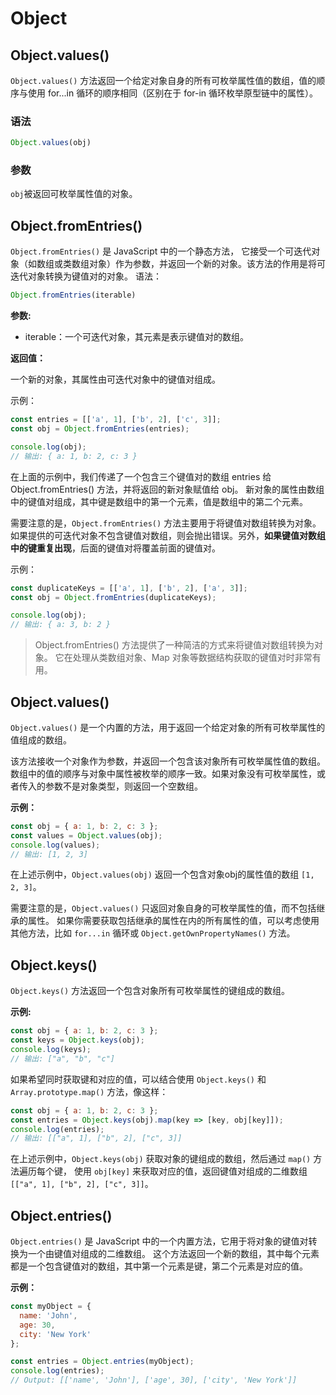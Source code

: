 # Object
## Object.values()
`Object.values()` 方法返回一个给定对象自身的所有可枚举属性值的数组，值的顺序与使用 for...in 循环的顺序相同（区别在于 for-in 循环枚举原型链中的属性）。

### 语法
```ts
Object.values(obj)
```
### 参数
`obj`被返回可枚举属性值的对象。

## Object.fromEntries()
`Object.fromEntries()` 是 JavaScript 中的一个静态方法，
它接受一个可迭代对象（如数组或类数组对象）作为参数，并返回一个新的对象。该方法的作用是将可迭代对象转换为键值对的对象。
语法：
```js
Object.fromEntries(iterable)
```
**参数:**

- iterable：一个可迭代对象，其元素是表示键值对的数组。

**返回值：**

一个新的对象，其属性由可迭代对象中的键值对组成。

示例：
```js
const entries = [['a', 1], ['b', 2], ['c', 3]];
const obj = Object.fromEntries(entries);

console.log(obj);
// 输出: { a: 1, b: 2, c: 3 }

```
在上面的示例中，我们传递了一个包含三个键值对的数组 entries 给 Object.fromEntries() 方法，并将返回的新对象赋值给 obj。
新对象的属性由数组中的键值对组成，其中键是数组中的第一个元素，值是数组中的第二个元素。

需要注意的是，`Object.fromEntries()` 方法主要用于将键值对数组转换为对象。
如果提供的可迭代对象不包含键值对数组，则会抛出错误。另外，**如果键值对数组中的键重复出现**，后面的键值对将覆盖前面的键值对。

示例：
```js
const duplicateKeys = [['a', 1], ['b', 2], ['a', 3]];
const obj = Object.fromEntries(duplicateKeys);

console.log(obj);
// 输出: { a: 3, b: 2 }

```
>Object.fromEntries() 方法提供了一种简洁的方式来将键值对数组转换为对象。
> 它在处理从类数组对象、Map 对象等数据结构获取的键值对时非常有用。


## Object.values()
`Object.values()` 是一个内置的方法，用于返回一个给定对象的所有可枚举属性的值组成的数组。

该方法接收一个对象作为参数，并返回一个包含该对象所有可枚举属性值的数组。
数组中的值的顺序与对象中属性被枚举的顺序一致。如果对象没有可枚举属性，或者传入的参数不是对象类型，则返回一个空数组。

**示例：**
```js
const obj = { a: 1, b: 2, c: 3 };
const values = Object.values(obj);
console.log(values);
// 输出: [1, 2, 3]
```
在上述示例中，`Object.values(obj)` 返回一个包含对象obj的属性值的数组 `[1, 2, 3]`。

需要注意的是，`Object.values()` 只返回对象自身的可枚举属性的值，而不包括继承的属性。
如果你需要获取包括继承的属性在内的所有属性的值，可以考虑使用其他方法，比如 `for...in` 循环或 `Object.getOwnPropertyNames()` 方法。

## Object.keys()
`Object.keys()` 方法返回一个包含对象所有可枚举属性的键组成的数组。

**示例:**
```js
const obj = { a: 1, b: 2, c: 3 };
const keys = Object.keys(obj);
console.log(keys);
// 输出: ["a", "b", "c"]
```
如果希望同时获取键和对应的值，可以结合使用 `Object.keys()` 和 `Array.prototype.map()` 方法，像这样：
```js
const obj = { a: 1, b: 2, c: 3 };
const entries = Object.keys(obj).map(key => [key, obj[key]]);
console.log(entries);
// 输出: [["a", 1], ["b", 2], ["c", 3]]

```
在上述示例中，`Object.keys(obj)` 获取对象的键组成的数组，然后通过 `map()` 方法遍历每个键，
使用 `obj[key]` 来获取对应的值，返回键值对组成的二维数组 `[["a", 1], ["b", 2], ["c", 3]]`。

## Object.entries()
`Object.entries()` 是 JavaScript 中的一个内置方法，它用于将对象的键值对转换为一个由键值对组成的二维数组。
这个方法返回一个新的数组，其中每个元素都是一个包含键值对的数组，其中第一个元素是键，第二个元素是对应的值。

**示例：**
```js
const myObject = {
  name: 'John',
  age: 30,
  city: 'New York'
};

const entries = Object.entries(myObject);
console.log(entries);
// Output: [['name', 'John'], ['age', 30], ['city', 'New York']]

```
